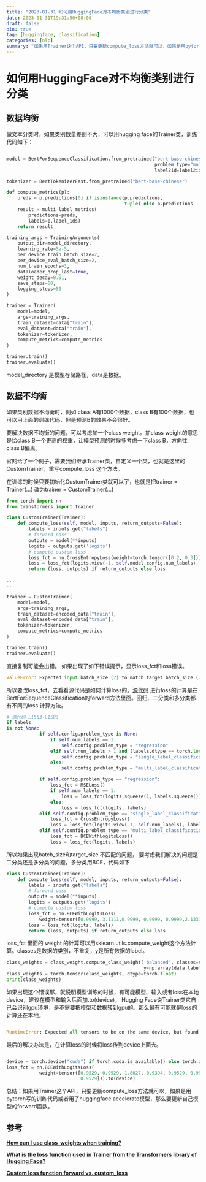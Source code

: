 ```yaml
---
title: "2023-01-31 如何用HuggingFace对不均衡类别进行分类"  
date: 2023-01-31T19:31:50+08:00  
draft: false  
pin: true  
tag: [huggingface, classification]
categories: [nlp]
summary: "如果用Trainer这个API，只要更新compute_loss方法就可以，如果是用pytorch写的训练代码或者用了huggingface accelerate模型，那么要更新自己模型的forward函数。"  
---
```


# 如何用HuggingFace对不均衡类别进行分类


## 数据均衡

做文本分类时，如果类别数量差别不大，可以用hugging face的Trainer类，训练代码如下：

```python

model = BertForSequenceClassification.from_pretrained("bert-base-chinese", num_labels=len(labels),
                                                      problem_type="multi_label_classification", id2label=id2label,
                                                      label2id=label2id)

tokenizer = BertTokenizerFast.from_pretrained("bert-base-chinese")

def compute_metrics(p):
    preds = p.predictions[0] if isinstance(p.predictions,
                                           tuple) else p.predictions
    result = multi_label_metrics(
        predictions=preds,
        labels=p.label_ids)
    return result

training_args = TrainingArguments(
    output_dir=model_directory, 
    learning_rate=5e-5,
    per_device_train_batch_size=2,
    per_device_eval_batch_size=2,
    num_train_epochs=3,
    dataloader_drop_last=True,
    weight_decay=0.01,
    save_steps=50,
    logging_steps=50
)

trainer = Trainer(
    model=model,
    args=training_args,
    train_dataset=data["train"],
    eval_dataset=data["train"],
    tokenizer=tokenizer,
    compute_metrics=compute_metrics
)

trainer.train()
trainer.evaluate()
```

model_directory 是模型存储路径，data是数据。

## 数据不均衡

如果类别数据不均衡时，例如 class A有1000个数据，class B有100个数据，也可以用上面的训练代码，但是预测B的效果不会很好。

要解决数据不均衡的问题，可以考虑加一个class weight。加class weight的意思是给class B一个更高的权重，让模型预测的时候多考虑一下class B，方向往class B偏离。

官网给了一个例子，需要我们继承Trainer类，自定义一个类，也就是这里的CustomTrainer，重写compute_loss 这个方法。

在训练的时候只要初始化CustomTrainer类就可以了，也就是把trainer = Trainer(…) 改为trainer = CustomTrainer(…) 

```python
from torch import nn
from transformers import Trainer

class CustomTrainer(Trainer):
    def compute_loss(self, model, inputs, return_outputs=False):
        labels = inputs.get("labels")
        # forward pass
        outputs = model(**inputs)
        logits = outputs.get('logits')
        # compute custom loss
        loss_fct = nn.CrossEntropyLoss(weight=torch.tensor([0.2, 0.3]))
        loss = loss_fct(logits.view(-1, self.model.config.num_labels), labels.view(-1))
        return (loss, outputs) if return_outputs else loss

...
...

trainer = CustomTrainer(
    model=model,
    args=training_args,
    train_dataset=encoded_data["train"],
    eval_dataset=encoded_data["train"],
    tokenizer=tokenizer,
    compute_metrics=compute_metrics
)

trainer.train()
trainer.evaluate()
```

直接复制可能会出错。 如果出现了如下错误提示，显示loss_fct和loss错误。

```python
ValueError: Expected input batch_size (2) to match target batch_size (20).
```

所以要改loss_fct，去看看源代码是如何计算loss的。[源代码](https://github.com/huggingface/transformers/blob/v4.17.0/src/transformers/models/bert/modeling_bert.py#L1563-L1583) 进行loss的计算是在BertForSequenceClassification的forward方法里面。回归、二分类和多分类都有不同的loss 计算方法。

```python
# 源代码 L1563-L1583
if labels 
is not None:
            if self.config.problem_type is None:
                if self.num_labels == 1:
                    self.config.problem_type = "regression"
                elif self.num_labels > 1 and (labels.dtype == torch.long or labels.dtype == torch.int):
                    self.config.problem_type = "single_label_classification"
                else:
                    self.config.problem_type = "multi_label_classification"

            if self.config.problem_type == "regression":
                loss_fct = MSELoss()
                if self.num_labels == 1:
                    loss = loss_fct(logits.squeeze(), labels.squeeze())
                else:
                    loss = loss_fct(logits, labels)
            elif self.config.problem_type == "single_label_classification":
                loss_fct = CrossEntropyLoss()
                loss = loss_fct(logits.view(-1, self.num_labels), labels.view(-1))
            elif self.config.problem_type == "multi_label_classification":
                loss_fct = BCEWithLogitsLoss()
                loss = loss_fct(logits, labels)
```

所以如果出现batch_size和target_size 不匹配的问题， 要考虑我们解决的问题是二分类还是多分类的问题，多分类用BCE，代码如下

```python
class CustomTrainer(Trainer):
    def compute_loss(self, model, inputs, return_outputs=False):
        labels = inputs.get("labels")
        # forward pass
        outputs = model(**inputs)
        logits = outputs.get('logits')
        # compute custom loss
        loss_fct = nn.BCEWithLogitsLoss(
            weight=tensor([0.9999, 3.1111,0.9999, 0.9999, 0.9999,2.1333]))
        loss = loss_fct(logits, labels)
        return (loss, outputs) if return_outputs else loss
```

loss_fct 里面的 weight 的计算可以用sklearn.utils.compute_weight这个方法计算。classes是数据的类别，不重复，y是所有数据的label。
```python
class_weights = class_weight.compute_class_weight('balanced', classes=np.array(data.labels.unique()),
                                                  y=np.array(data.labels))
class_weights = torch.tensor(class_weights, dtype=torch.float)
print(class_weights)
```

如果出现这个错误那，就说明模型训练的时候，有可能模型、输入或者loss在本地device，建议在模型和输入后面加.to(device)。
Hugging Face说Trainer类它自己会识别gpu环境，是不需要把模型和数据转到gpu的。那么最有可能就是loss的计算还在本地。

```python

RuntimeError: Expected all tensors to be on the same device, but found at least two devices, cuda:0 and cpu!
```

最后的解决办法是，在计算loss的时候将loss传到device上面去。

```python

device = torch.device("cuda") if torch.cuda.is_available() else torch.device("cpu")
loss_fct = nn.BCEWithLogitsLoss(
            weight=tensor([0.9529, 0.9529, 1.8027, 0.9394, 0.9529, 0.9529, 0.9529, 0.9667, 0.9529,
                           0.9529])).to(device)
```

总结：如果用Trainer这个API，只要更新compute_loss方法就可以，如果是用pytorch写的训练代码或者用了huggingface accelerate模型，那么要更新自己模型的forward函数。


## 参考

**[How can I use class_weights when training?](https://discuss.huggingface.co/t/how-can-i-use-class-weights-when-training/1067)**

**[What is the loss function used in Trainer from the Transformers library of Hugging Face?](https://stackoverflow.com/questions/71581197/what-is-the-loss-function-used-in-trainer-from-the-transformers-library-of-huggi)**

**[Custom loss function forward vs. custom_loss](https://discuss.huggingface.co/t/custom-loss-function-forward-vs-custom-loss/21526)**
